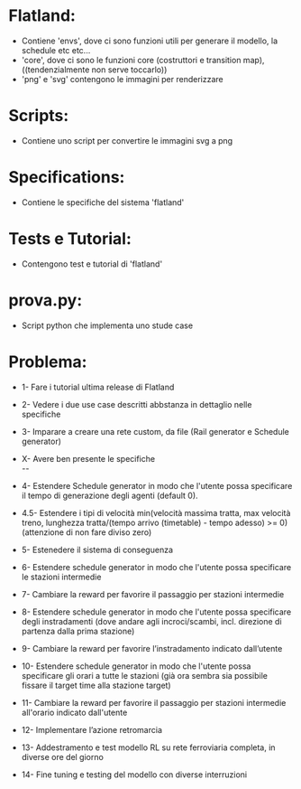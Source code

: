 # Flatland:   
- Contiene 'envs', dove ci sono funzioni utili per generare il modello, la schedule etc etc...    
- 'core', dove ci sono le funzioni core (costruttori e transition map), ((tendenzialmente non serve toccarlo))   
- 'png' e 'svg' contengono le immagini per renderizzare    

# Scripts:    
- Contiene uno script per convertire le immagini svg a png

# Specifications:
- Contiene le specifiche del sistema 'flatland'

# Tests e Tutorial:
- Contengono test e tutorial di 'flatland'

# prova.py:
- Script python che implementa uno stude case

# Problema:
- 1- Fare i tutorial ultima release di Flatland
- 2- Vedere i due use case descritti abbstanza in dettaglio nelle specifiche
- 3- Imparare a creare una rete custom, da file (Rail generator e Schedule generator)
- X- Avere ben presente le specifiche    
--
- 4- Estendere Schedule generator in modo che l'utente possa specificare il tempo di generazione degli agenti (default 0).
- 4.5- Estendere i tipi di velocità min(velocità massima tratta, max velocità treno, lunghezza tratta/(tempo arrivo (timetable) - tempo adesso) >= 0) (attenzione di non fare diviso zero)
- 5- Estenedere il sistema di conseguenza
- 6- Estendere schedule generator in modo che l'utente possa specificare le stazioni intermedie
- 7- Cambiare la reward per favorire il passaggio per stazioni intermedie

- 8- Estendere schedule generator in modo che l'utente possa specificare degli instradamenti (dove andare agli incroci/scambi, incl. direzione di partenza dalla prima stazione)
- 9- Cambiare la reward per favorire l’instradamento indicato dall’utente
- 10- Estendere schedule generator in modo che l'utente possa specificare gli orari a tutte le stazioni (già ora sembra sia possibile fissare il target time alla stazione target)

- 11- Cambiare la reward per favorire il passaggio per stazioni intermedie all'orario indicato dall'utente

- 12- Implementare l’azione retromarcia

- 13- Addestramento e test modello RL su rete ferroviaria completa, in diverse ore del giorno
- 14- Fine tuning e testing del modello con diverse interruzioni

